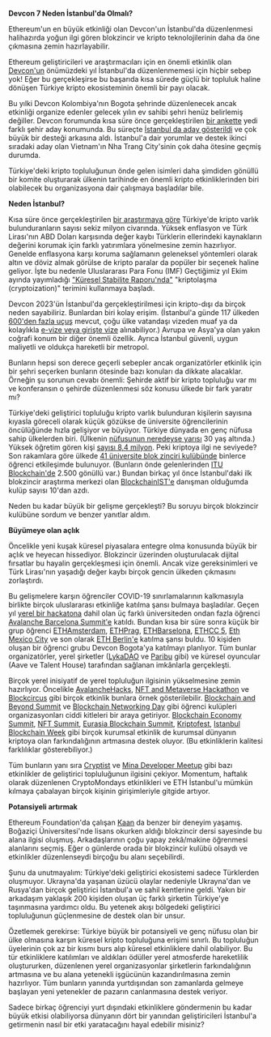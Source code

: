 **Devcon 7 Neden İstanbul'da Olmalı?**

Ethereum'un en büyük etkinliği olan Devcon'un İstanbul'da düzenlenmesi halihazırda yoğun ilgi gören blokzincir ve kripto teknolojilerinin daha da öne çıkmasına zemin hazırlayabilir.

Ethereum geliştiricileri ve araştırmacıları için en önemli etkinlik olan [Devcon'un](https://devcon.org/) önümüzdeki yıl İstanbul'da düzenlenmemesi için hiçbir sebep yok! Eğer bu gerçekleşirse bu başarıda kısa sürede güçlü bir topluluk haline dönüşen Türkiye kripto ekosisteminin önemli bir payı olacak.

Bu yılki Devcon Kolombiya'nın Bogota şehrinde düzenlenecek ancak etkinliği organize edenler gelecek yılın ev sahibi şehri henüz belirlemiş değiller. Devcon forumunda kısa süre önce gerçekleştirilen [bir ankette](https://forum.devcon.org/c/devcon-7-location-suggestions/14) yedi farklı şehir aday konumunda. Bu süreçte [İstanbul da aday gösterildi](https://forum.devcon.org/t/proposed-location-istanbul-turkiye/412/28) ve çok büyük bir desteği arkasına aldı. İstanbul'a dair yorumlar ve destek ikinci sıradaki aday olan Vietnam'ın Nha Trang City'sinin çok daha ötesine geçmiş durumda.

Türkiye'deki kripto topluluğunun önde gelen isimleri daha şimdiden gönüllü bir komite oluşturarak ülkenin tarihinde en önemli kripto etkinliklerinden biri olabilecek bu organizasyona dair çalışmaya başladılar bile.

**Neden İstanbul?**

Kısa süre önce gerçekleştirilen [bir araştırmaya göre](https://www.coindeskturkiye.com/sirketler/turkiye-kripto-piyasasinin-mercek-altina-alindigi-arastirmaya-gore-kripto-parayla-islem-yapanlarin-orani-yuzde-74-artti-1342) Türkiye'de kripto varlık bulunduranların sayısı sekiz milyon civarında. Yüksek enflasyon ve Türk Lirası'nın ABD Doları karşısında değer kaybı Türklerin ellerindeki kaynakların değerini korumak için farklı yatırımlara yönelmesine zemin hazırlıyor. Genelde enflasyona karşı koruma sağlamanın geleneksel yöntemleri olarak altın ve döviz almak görülse de kripto paralar da popüler bir seçenek haline geliyor. İşte bu nedenle Uluslararası Para Fonu (IMF) Geçtiğimiz yıl Ekim ayında yayımladığı ["Küresel Stabilite Raporu'nda"](https://blogs.imf.org/2021/10/01/crypto-boom-poses-new-challenges-to-financial-stability/) "kriptolaşma (cryptoization)" terimini kullanmaya başladı.

Devcon 2023'ün İstanbul'da gerçekleştirilmesi için kripto-dışı da birçok neden sayabiliriz. Bunlardan biri kolay erişim. (İstanbul'a günde 117 ülkeden [600'den fazla uçuş](https://www.flightconnections.com/flights-to-istanbul-ist) mevcut, çoğu ülke vatandaşı vizeden muaf ya da kolaylıkla [e-vize veya girişte vize](https://en.wikipedia.org/wiki/Visa_policy_of_Turkey#Visa_policy_map) alınabiliyor.) Avrupa ve Asya'ya olan yakın coğrafi konum bir diğer önemli özellik. Ayrıca İstanbul güvenli, uygun maliyetli ve oldukça hareketli bir metropol.

Bunların hepsi son derece geçerli sebepler ancak organizatörler etkinlik için bir şehri seçerken bunların ötesinde bazı konuları da dikkate alacaklar. Örneğin şu sorunun cevabı önemli: Şehirde aktif bir kripto topluluğu var mı ve konferansın o şehirde düzenlenmesi söz konusu ülkede bir fark yaratır mı?

Türkiye'deki geliştirici topluluğu kripto varlık bulunduran kişilerin sayısına kıyasla göreceli olarak küçük gözükse de üniversite öğrencilerinin öncülüğünde hızla gelişiyor ve büyüyor. Türkiye dünyada en genç nüfusa sahip ülkelerden biri. (Ülkenin [nüfusunun neredeyse yarısı](https://datacommons.org/place/country/TUR?category=Demographics#Population-by-age) 30 yaş altında.) Yüksek öğretim gören kişi [sayısı 8,4 milyon](https://www.trade.gov/country-commercial-guides/turkey-education). Peki kriptoya ilgi ne seviyede? Son rakamlara göre ülkede [41 üniversite blok zinciri kulübünde](https://docs.google.com/spreadsheets/d/1kE0IZyaQbAXxTGGugGixiC0VRhoLIRKusCq1twtW3GI/edit#gid=0) binlerce öğrenci etkileşimde bulunuyor. (Bunların önde gelenlerinden [ITU Blockchain'de](https://www.itublockchain.com/) 2.500 gönüllü var.) Bundan birkaç yıl önce İstanbul'daki ilk blokzincir araştırma merkezi olan [BlockchainIST'e](https://blockchainist.org/) danışman olduğumda kulüp sayısı 10'dan azdı.

Neden bu kadar büyük bir gelişme gerçekleşti? Bu soruyu birçok blokzincir kulübüne sordum ve benzer yanıtlar aldım.

**Büyümeye olan açlık**

Öncelikle yeni kuşak küresel piyasalara entegre olma konusunda büyük bir açlık ve heyecan hissediyor. Blokzincir üzerinden oluşturulacak dijital fırsatlar bu hayalin gerçekleşmesi için önemli. Ancak vize gereksinimleri ve Türk Lirası'nın yaşadığı değer kaybı birçok gencin ülkeden çıkmasını zorlaştırdı.

Bu gelişmelere karşın öğrenciler COVID-19 sınırlamalarının kalkmasıyla birlikte birçok uluslararası etkinliğe katılma şansı bulmaya başladılar. Geçen yıl [yerel bir hackatona](https://istanbul.avalanchehacks.com/) dahil olan üç farklı üniversiteden ondan fazla öğrenci [Avalanche Barcelona Summit'e](https://www.avalanchesummit.com/) katıldı. Bundan kısa bir süre sonra küçük bir grup öğrenci [ETHAmsterdam](https://amsterdam.ethglobal.com/), [ETHPrag](https://ethprague.com/), [ETHBarselona](https://ethbarcelona.com/), [ETHCC 5](https://ethcc.io/), [Eth Mexico City](https://soliditydeveloper.com/eth-mexico-city) ve son olarak [ETH Berlin'e](https://ethberlin.ooo/) katılma şansı buldu. 10 kişiden oluşan bir öğrenci grubu Devcon Bogota'ya katılmayı planlıyor. Tüm bunlar organizatörler, yerel şirketler ([LykaDAO](https://www.laykadao.space/) ve [Paribu](https://www.paribu.com/) gibi) ve küresel oyuncular (Aave ve Talent House) tarafından sağlanan imkânlarla gerçekleşti.

Birçok yerel inisiyatif de yerel topluluğun ilgisinin yükselmesine zemin hazırlıyor. Öncelikle [AvalancheHacks](https://istanbul.avalanchehacks.com/), [NFT and Metaverse Hackathon](https://hackathonturkiye.com/etkinlik/blokzincir-nft-ve-metaverse-hackathonu) ve [Blockcircus](https://www.coindesk.com/layer2/2022/09/22/why-devcon-7-should-be-in-istanbul/) gibi birçok etkinlik bunlara örnek gösterilebilir. [Blockchain and Beyond Summit](https://sites.google.com/view/blockchain-beyondsummit/ana-sayfa) ve [Blockchain Networking Day](https://twitter.com/bogazicichain/status/1525200754792857601) gibi öğrenci kulüpleri organizasyonları ciddi kitleleri bir araya getiriyor. [Blockchain Economy Summit](https://blockchaineconomy.istanbul/en), [NFT Summit](https://nftsummit.ist/), [Eurasia Blockchain Summit](https://www.eurasiablockchain.com/), [Kriptofest](https://kriptofest.org/), [Istanbul Blockchain Week](https://istanbulblockchainweek.com/) gibi birçok kurumsal etkinlik de kurumsal dünyanın kriptoya olan farkındalığının artmasına destek oluyor. (Bu etkinliklerin kalitesi farklılıklar gösterebiliyor.)

Tüm bunların yanı sıra [Cryptist](https://www.cryptist.org/) ve [Mina Developer Meetup](https://www.eventbrite.com/e/mina-zkapp-developers-meetup-istanbul-tickets-344946232467) gibi bazı etkinlikler de geliştirici topluluğunun ilgisini çekiyor. Momentum, haftalık olarak düzenlenen CryptoMondays etkinlikleri ve ETH İstanbul'u mümkün kılmaya çabalayan birçok kişinin girişimleriyle gitgide artıyor.

**Potansiyeli artırmak**

Ethereum Foundation'da çalışan [Kaan](https://twitter.com/kaanuzdogan) da benzer bir deneyim yaşamış. Boğaziçi Üniversitesi'nde lisans okurken aldığı blokzincir dersi sayesinde bu alana ilgisi oluşmuş. Arkadaşlarının çoğu yapay zekâ/makine öğrenmesi alanlarını seçmiş. Eğer o günlerde orada bir blokzincir kulübü olsaydı ve etkinlikler düzenlenseydi birçoğu bu alanı seçebilirdi.

Şunu da unutmayalım: Türkiye'deki geliştirici ekosistemi sadece Türklerden oluşmuyor. Ukrayna'da yaşanan üzücü olaylar nedeniyle Ukrayna'dan ve Rusya'dan birçok geliştirici İstanbul'a ve sahil kentlerine geldi. Yakın bir arkadaşım yaklaşık 200 kişiden oluşan üç farklı şirketin Türkiye'ye taşınmasına yardımcı oldu. Bu yetenek akışı bölgedeki geliştirici topluluğunun güçlenmesine de destek olan bir unsur.

Özetlemek gerekirse: Türkiye büyük bir potansiyeli ve genç nüfusu olan bir ülke olmasına karşın küresel kripto topluluğuna erişimi sınırlı. Bu topluluğun üyelerinin çok az bir kısmı burs alıp küresel etkinliklere dahil olabiliyor. Bu tür etkinliklere katılımları ve aldıkları ödüller yerel atmosferde hareketlilik oluştururken, düzenlenen yerel organizasyonlar şirketlerin farkındalığının artmasına ve bu alana yetenekli işgücünün kazandırılmasına zemin hazırlıyor. Tüm bunların yanında yurtdışından son zamanlarda gelmeye başlayan yeni yetenekler de pazarın canlanmasına destek veriyor.

Sadece birkaç öğrenciyi yurt dışındaki etkinliklere göndermenin bu kadar büyük etkisi olabiliyorsa dünyanın dört bir yanından geliştiricileri İstanbul'a getirmenin nasıl bir etki yaratacağını hayal edebilir misiniz?
